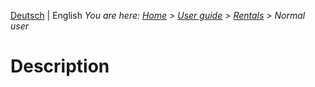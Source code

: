 <!-- TITLE: Rentals -->
<!-- SUBTITLE: Forms Interface -->

[Deutsch](/de/modules/rentals/user) | English
*You are here: [Home](/home) > [User guide](/en/user-guide) > [Rentals](/en/modules/rentals) >  Normal user*

# Description